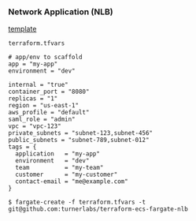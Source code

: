 ### Network Application (NLB)

[template](https://github.com/turnerlabs/terraform-ecs-fargate-nlb)

`terraform.tfvars`
```HCL
# app/env to scaffold
app = "my-app"
environment = "dev"

internal = "true"
container_port = "8080"
replicas = "1"
region = "us-east-1"
aws_profile = "default"
saml_role = "admin"
vpc = "vpc-123"
private_subnets = "subnet-123,subnet-456"
public_subnets = "subnet-789,subnet-012"
tags = {
  application   = "my-app"
  environment   = "dev"
  team          = "my-team"
  customer      = "my-customer"
  contact-email = "me@example.com"
}
```

```shell
$ fargate-create -f terraform.tfvars -t git@github.com:turnerlabs/terraform-ecs-fargate-nlb
```